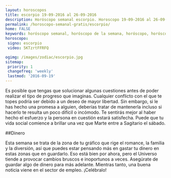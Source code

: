 ```yaml
---
layout: horoscopos
title: escorpio 19-09-2016 al 26-09-2016 
description: Horóscopo semanal escorpio. Horoscopo 19-09-2016 al 26-09-2016. Horoscopos univision gratis
permalink: /horoscopo-semanal-gratis/escorpio/
home: FALSE
keywords: horóscopo semanal, horóscopo de la semana, horóscopo, horóscopo gratis,horóscopos, horóscopo esperanza gracia, horoscopos escorpio la semana, horóscopos gratis, Tarot, Astrologia, Zodíaco, escorpio, horoscopo gratis
horoscopo:
 signo: escorpio
 video: 5KTzrtFFRFQ

ogimg: /images/zodiac/escorpio.jpg
sitemap:
 priority: 1
 changefreq: 'weekly'
 lastmod: '2016-09-19'
---
```



Es posible que tengas que solucionar algunas cuestiones antes de poder realizar el tipo de progreso que imaginas. Cualquier conflicto con el que te topes podría ser debido a un deseo de mayor libertad. Sin embargo, si le has hecho una promesa a alguien, deberías tratar de mantenerla incluso si hacerlo te resulta un poco difícil o incómodo. Te sentirás mejor al haber hecho el esfuerzo y la persona en cuestión estará satisfecha. Puede que tu vida social comience a brillar una vez que Marte entre a Sagitario el sábado.

##Dinero

Esta semana se trata de la zona de tu gráfico que rige el romance, la familia y la diversión, así que puedes estar pensando más en gastar tu dinero en estas zonas que en guardarlo. Eso está bien por ahora, pero el Universo tiende a provocar cambios bruscos e inoportunos a veces. Asegúrate de guardar algo de dinero para más adelante. Mientras tanto, una buena noticia viene en el sector de empleo. ¡Celébralo!